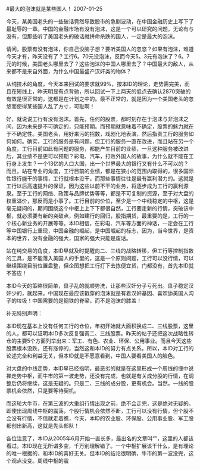 #最大的泡沫就是某些国人！
2007-01-25

今天，某美国老头的一些破话竟然导致股市的急剧波动，在中国金融历史上写下了最耻辱的一章。中国的金融市场有没有泡沫，这是一个可以研究的问题，无论有与没有，但那些听了美国老头的破话就拼命杀跌的国人，一定是最大的泡沫。
 
请问，股票有没有泡沫，你自己没脑子想？要听美国人的忽悠？如果有泡沫，难道今天才有，昨天没有了？工行6。70元没泡沫，反而今天5。3元有泡沫了？6。7元的时候，美国老头哪里去了？这些泡沫的中国人哪里去了？中国最大的敌人，从来都不是来自外面，为什么中国最盛产汉奸类的物体？
 
从纯技术的角度，今天本来回试的要求就99%，按本ID的理论，走势需完美，而且在短线上，昨天明显有点背驰，所以回试一下上两天的低点去确认2870突破的有效是很正常的，这都是在计划之中的。最不正常的，就是因为一个美国老头的忽悠而使得某些国人乱了方寸，可耻啊！
 
好，就说说工行有没有泡沫。首先，任何的股票，都时刻存在于泡沫与非泡沫之间，因为未来是不可确定的，只能预期。而预期就意味着不确定，股票的魅力就在于不确定性。美国老头，用好来污的招数，戏剧化地表演，然后指责工行的服务如何如何。确实，工行的服务是有问题，但工行的服务一直在改进，而且站在另一个角度，工行目前如此有问题的服务，都能产生目前的业绩，一旦这种服务被改进后，其业绩不是更可以预期？彩电、汽车，打败外国人的故事，为什么就不能在工行身上发生？一个13亿的人口大国，出一个世界最大的银行又有什么不可以的？而且，站在专业的角度，工行目前的业绩，都是在狭小的范围内取得的，很多国际性银行能干的事情，工行就根本没干，而那些事情往往是最有赢利潜力的。这就是工行以后高速提升的保证，因为这些以前不干的业务，将逐步成为工行的赢利源泉。至于工行的网络、政策与品牌优势等等，都是不可复制的资源，至于对大盘的权重溢价，那反而是小事了。工行目前的价位，至少是一个中线稳定的中枢，这是毫无疑问的，期间围绕这个中枢上上下下都很自然，工行要走新的行情，突破该中枢，就必须要有新的突破点，例如建行的回归，股指期货，最重要的是，工行的一个核心新业务的开展等等。本ID相信，在彩电、汽车等方面的神话，一定会在工行等中国银行上重现，中国金融的崛起，是中国崛起的标志，因为，当今世界，是资本的世界，没有金融的强大，国家的强大只能是废话。
 
站在纯交易的角度，本ID早就及时提醒向二、三线的战略转移，但工行等控制指数的工具，是不能落入美国人的手里的，这是一个原则问题，工行可以没行情，可以继续围绕目前位置盘整，但企图想把工行打下去拣便宜货，门都没有，首先本ID就不答应！
 
本ID今天的策略很简单，盘子乱的就顺势洗，让那些汉奸分子亏死出。盘子稳定汉奸少的，就起来。中国现在最应该戳穿的泡沫就是有着汉奸基因、喜欢舔美国人沟子的垃圾！中国需要的是钢铁的脊梁，而不是泡沫的膝盖！
 
补充特别声明：
 
本ID现在基本上没有任何工行的仓位，年初开始就大面积换成二、三线股票，这里的人，都可以证明本ID多次反复强调二、三线股票。昨天的帖子还把这次战略性转仓的主要5个方面列举出来：军工、有色、农业、环保、公用事业。而且今天这些股票根本没跌，还有涨停的，当然这和本ID的努力有点关系，所以，本ID对工行的论述完全和利益无关，但本ID就是不愿意看到，中国人要看美国人的脸色。
 
对大盘的中线走势，本ID早已经指明，最恶劣的就是在这里形成一个周线的缠中说禅走势中枢，而牛市的第一波走势，还没有完成，也就是有关成分股的行情，在调整后仍将继续，这是无疑的。只是二、三线的成分股，更有机会。当然，一线的股票机会依然，只是要等待契机。
 
而这轮大牛市，在第三波的大重组行情出现之前，绝不会走完，这是绝对无疑的。即使出现周线中枢的震荡，个股行情机会依然不断，工行可以没有行情，但个股不会没有行情，不信就走着瞧，今天，本ID的农业股、环保股、公用事业股、军工股都创出新高，这就是先头部队！
 
各位注意了，本ID从2005年6月开始一直长多，最出名的文章叫“”，这里的人都该看过。本ID现在无所谓多空，千万别理解错了。一个中枢扩展该干什么，是有理论的唯一根据的，和本ID的喜好无关。但本ID的结论很明确，牛市的第一波没完，这个观点没变。周线中枢的震